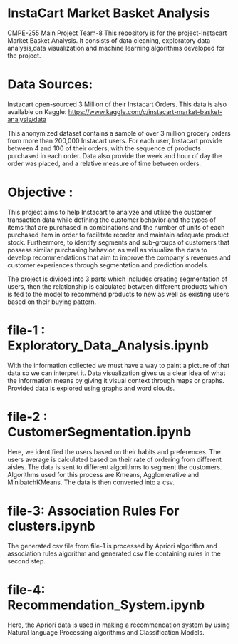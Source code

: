 # InstaCart Market Basket Analysis
CMPE-255 Main Project Team-8
This repository is for the project-Instacart Market Basket Analysis. It consists of data cleaning, exploratory data analysis,data visualization and machine learning algorithms developed for the project.


# Data Sources:
Instacart open-sourced 3 Million of their Instacart Orders. This data is also available on Kaggle: https://www.kaggle.com/c/instacart-market-basket-analysis/data

This anonymized dataset contains a sample of over 3 million grocery orders from more than 200,000 Instacart users. For each user, Instacart provide between 4 and 100 of their orders, with the sequence of products purchased in each order. Data also provide the week and hour of day the order was placed, and a relative measure of time between orders.


# Objective :
This project aims to help Instacart to analyze and utilize the customer transaction data while defining the customer behavior and the types of items that are purchased in combinations and the number of units of each purchased item in order to facilitate reorder and maintain adequate product stock. Furthermore, to identify segments and sub-groups of customers that possess similar purchasing behavior, as well as visualize the data to develop recommendations that aim to improve the company's revenues and customer experiences through segmentation and prediction models.


The project is divided into 3 parts which includes creating segmentation of users, then the relationship is calculated between different products which is fed to the model to recommend products to new as well as existing users based on their buying pattern.

# file-1 : Exploratory_Data_Analysis.ipynb
With the information collected we must have a way to paint a picture of that data so we can interpret it. Data visualization gives us a clear idea of what the information means by giving it visual context through maps or graphs. Provided data is explored using graphs and word clouds.

# file-2 : CustomerSegmentation.ipynb
Here, we identified the users based on their habits and preferences. The users average is calculated based on their rate of ordering from different aisles. The data is sent to different algorithms to segment the customers. Algorithms used for this process are Kmeans, Agglomerative and MinibatchKMeans. The data is then converted into a csv.

# file-3: Association Rules For clusters.ipynb
The generated csv file from file-1 is processed by Apriori algorithm and association rules algorithm and generated csv file containing rules in the second step.

# file-4: Recommendation_System.ipynb
Here, the Apriori data is used in making a recommendation system by using Natural language Processing algorithms and Classification Models.
